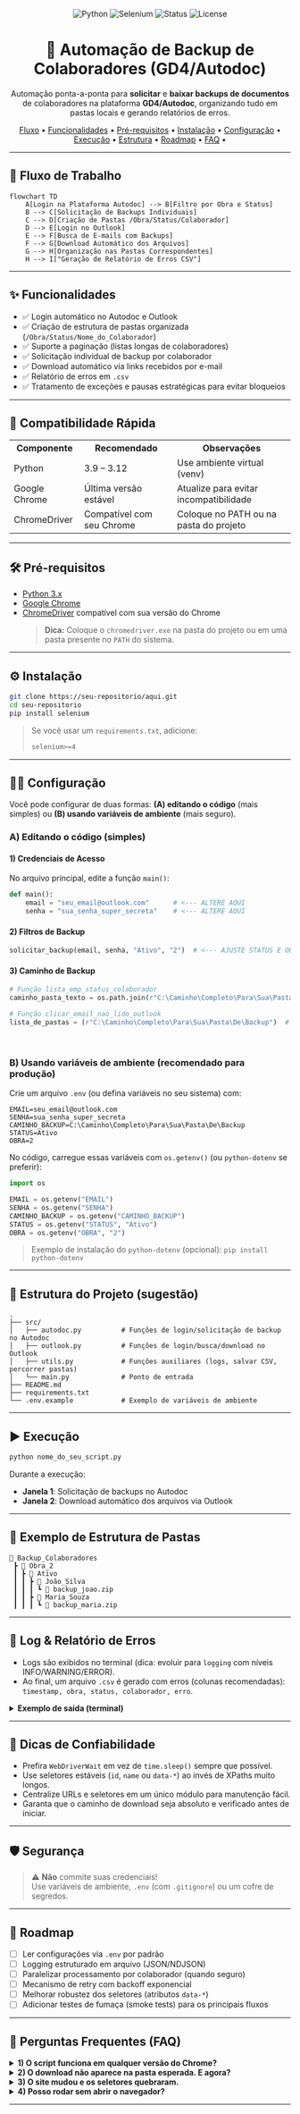 <!--
  README.md for: Automação de Backup de Colaboradores (GD4/Autodoc)
  Author: Igor (with ChatGPT assistance)
  Tip: This README mixes Markdown + a pinch of HTML for a nicer layout on GitHub.
-->

<p align="center">
  <img src="https://img.shields.io/badge/Python-3.x-blue?logo=python" alt="Python">
  <img src="https://img.shields.io/badge/Selenium-Automation-brightgreen?logo=selenium" alt="Selenium">
  <img src="https://img.shields.io/badge/Status-Em%20Uso-success" alt="Status">
  <img src="https://img.shields.io/badge/License-MIT-lightgrey" alt="License">
</p>

<h1 align="center">🤖 Automação de Backup de Colaboradores (GD4/Autodoc)</h1>

<p align="center">
Automação ponta-a-ponta para <strong>solicitar</strong> e <strong>baixar backups de documentos</strong> de colaboradores na plataforma <strong>GD4/Autodoc</strong>, organizando tudo em pastas locais e gerando relatórios de erros.
</p>

<p align="center">
  <a href="#-fluxo-de-trabalho">Fluxo</a> •
  <a href="#-funcionalidades">Funcionalidades</a> •
  <a href="#-pré-requisitos">Pré-requisitos</a> •
  <a href="#-instalação">Instalação</a> •
  <a href="#-configuração">Configuração</a> •
  <a href="#️-execução">Execução</a> •
  <a href="#-exemplo-de-estrutura-de-pastas">Estrutura</a> •
  <a href="#-roadmap">Roadmap</a> •
  <a href="#-perguntas-frequentes-faq">FAQ</a> •
</p>

---

## 🧩 Fluxo de Trabalho

```mermaid
flowchart TD
    A[Login na Plataforma Autodoc] --> B[Filtro por Obra e Status]
    B --> C[Solicitação de Backups Individuais]
    C --> D[Criação de Pastas /Obra/Status/Colaborador]
    D --> E[Login no Outlook]
    E --> F[Busca de E-mails com Backups]
    F --> G[Download Automático dos Arquivos]
    G --> H[Organização nas Pastas Correspondentes]
    H --> I["Geração de Relatório de Erros CSV"]

```

---

## ✨ Funcionalidades

- ✅ Login automático no Autodoc e Outlook
- ✅ Criação de estrutura de pastas organizada (`/Obra/Status/Nome_do_Colaborador`)
- ✅ Suporte a paginação (listas longas de colaboradores)
- ✅ Solicitação individual de backup por colaborador
- ✅ Download automático via links recebidos por e-mail
- ✅ Relatório de erros em `.csv`
- ✅ Tratamento de exceções e pausas estratégicas para evitar bloqueios

---

## 🔎 Compatibilidade Rápida

<table>
  <tr>
    <th>Componente</th>
    <th>Recomendado</th>
    <th>Observações</th>
  </tr>
  <tr>
    <td>Python</td>
    <td>3.9 – 3.12</td>
    <td>Use ambiente virtual (venv)</td>
  </tr>
  <tr>
    <td>Google Chrome</td>
    <td>Última versão estável</td>
    <td>Atualize para evitar incompatibilidade</td>
  </tr>
  <tr>
    <td>ChromeDriver</td>
    <td>Compatível com seu Chrome</td>
    <td>Coloque no PATH ou na pasta do projeto</td>
  </tr>
</table>

---

## 🛠 Pré-requisitos

- <a href="https://www.python.org/downloads/">Python 3.x</a>
- <a href="https://www.google.com/chrome/">Google Chrome</a>
- <a href="https://googlechromelabs.github.io/chrome-for-testing/">ChromeDriver</a> compatível com sua versão do Chrome  
  <blockquote>
    <strong>Dica:</strong> Coloque o <code>chromedriver.exe</code> na pasta do projeto ou em uma pasta presente no <code>PATH</code> do sistema.
  </blockquote>

---

## ⚙️ Instalação

```bash
git clone https://seu-repositorio/aqui.git
cd seu-repositorio
pip install selenium
```

> Se você usar um `requirements.txt`, adicione:
>
> ```txt
> selenium>=4
> ```

---

## 🧑‍💻 Configuração

Você pode configurar de duas formas: **(A) editando o código** (mais simples) ou **(B) usando variáveis de ambiente** (mais seguro).

### A) Editando o código (simples)

#### 1) Credenciais de Acesso

No arquivo principal, edite a função `main()`:

```python
def main():
    email = "seu_email@outlook.com"      # <--- ALTERE AQUI
    senha = "sua_senha_super_secreta"    # <--- ALTERE AQUI
```

#### 2) Filtros de Backup

```python
solicitar_backup(email, senha, "Ativo", "2")  # <--- AJUSTE STATUS E OBRA (posição na lista)
```

#### 3) Caminho de Backup

```python
# Função lista_emp_status_colaborador
caminho_pasta_texto = os.path.join(r"C:\Caminho\Completo\Para\Sua\Pasta\De\Backup")

# Função clicar_email_nao_lido_outlook
lista_de_pastas = (r"C:\Caminho\Completo\Para\Sua\Pasta\De\Backup")  # Deve ser o MESMO caminho
```

<br/>

### B) Usando variáveis de ambiente (recomendado para produção)

Crie um arquivo `.env` (ou defina variáveis no seu sistema) com:

```env
EMAIL=seu_email@outlook.com
SENHA=sua_senha_super_secreta
CAMINHO_BACKUP=C:\Caminho\Completo\Para\Sua\Pasta\De\Backup
STATUS=Ativo
OBRA=2
```

No código, carregue essas variáveis com `os.getenv()` (ou `python-dotenv` se preferir):

```python
import os

EMAIL = os.getenv("EMAIL")
SENHA = os.getenv("SENHA")
CAMINHO_BACKUP = os.getenv("CAMINHO_BACKUP")
STATUS = os.getenv("STATUS", "Ativo")
OBRA = os.getenv("OBRA", "2")
```

> Exemplo de instalação do `python-dotenv` (opcional): `pip install python-dotenv`

---

## 🧭 Estrutura do Projeto (sugestão)

```
.
├── src/
│   ├── autodoc.py          # Funções de login/solicitação de backup no Autodoc
│   ├── outlook.py          # Funções de login/busca/download no Outlook
│   ├── utils.py            # Funções auxiliares (logs, salvar CSV, percorrer pastas)
│   └── main.py             # Ponto de entrada
├── README.md
├── requirements.txt
└── .env.example            # Exemplo de variáveis de ambiente
```

---

## ▶️ Execução

```bash
python nome_do_seu_script.py
```

Durante a execução:
- <strong>Janela 1</strong>: Solicitação de backups no Autodoc  
- <strong>Janela 2</strong>: Download automático dos arquivos via Outlook  

---

## 📂 Exemplo de Estrutura de Pastas

```
📂 Backup_Colaboradores
 ┣ 📂 Obra_2
 ┃ ┣ 📂 Ativo
 ┃ ┃ ┣ 📂 João_Silva
 ┃ ┃ ┃ ┗ 📄 backup_joao.zip
 ┃ ┃ ┣ 📂 Maria_Souza
 ┃ ┃ ┃ ┗ 📄 backup_maria.zip
```

---

## 🧾 Log & Relatório de Erros

- Logs são exibidos no terminal (dica: evoluir para `logging` com níveis INFO/WARNING/ERROR).
- Ao final, um arquivo `.csv` é gerado com erros (colunas recomendadas):  
  <code>timestamp, obra, status, colaborador, erro</code>.

<details>
  <summary><strong>Exemplo de saída (terminal)</strong></summary>

```
Processando a página 1 de colaboradores.
Clicou no colaborador: João Silva
Gerando backup... numero João Silva. Aguarde...
Navegando para a página 2...
Foram encontrados 2 erros. Salvando relatório...
Relatório de erros salvo com sucesso em: 'relatorio_de_erros_20250101_120301.csv'
Fechando o navegador.
```
</details>

---

## 🧪 Dicas de Confiabilidade

- Prefira `WebDriverWait` em vez de `time.sleep()` sempre que possível.
- Use seletores estáveis (`id`, `name` ou `data-*`) ao invés de XPaths muito longos.
- Centralize URLs e seletores em um único módulo para manutenção fácil.
- Garanta que o caminho de download seja absoluto e verificado antes de iniciar.

---

## 🛡️ Segurança

> ⚠️ <strong>Não</strong> commite suas credenciais!  
> Use variáveis de ambiente, `.env` (com `.gitignore`) ou um cofre de segredos.

---

## 🧭 Roadmap

- [ ] Ler configurações via `.env` por padrão
- [ ] Logging estruturado em arquivo (JSON/NDJSON)
- [ ] Paralelizar processamento por colaborador (quando seguro)
- [ ] Mecanismo de retry com backoff exponencial
- [ ] Melhorar robustez dos seletores (atributos `data-*`)
- [ ] Adicionar testes de fumaça (smoke tests) para os principais fluxos

---

## 🧐 Perguntas Frequentes (FAQ)

<details>
  <summary><strong>1) O script funciona em qualquer versão do Chrome?</strong></summary>
  Garanta que o <em>ChromeDriver</em> seja compatível com a <em>mesma versão</em> do seu Chrome.
</details>

<details>
  <summary><strong>2) O download não aparece na pasta esperada. E agora?</strong></summary>
  Verifique se o caminho configurado é absoluto e idêntico nas duas funções (criação e leitura), e se há permissões de escrita.
</details>

<details>
  <summary><strong>3) O site mudou e os seletores quebraram.</strong></summary>
  Atualize os seletores no código. Dê preferência a IDs/NAMES fixos ou atributos semânticos.
</details>

<details>
  <summary><strong>4) Posso rodar sem abrir o navegador?</strong></summary>
  É possível usar <em>headless mode</em> no Chrome, mas alguns fluxos podem exigir UI para renderizar elementos dinâmicos.
</details>

---
